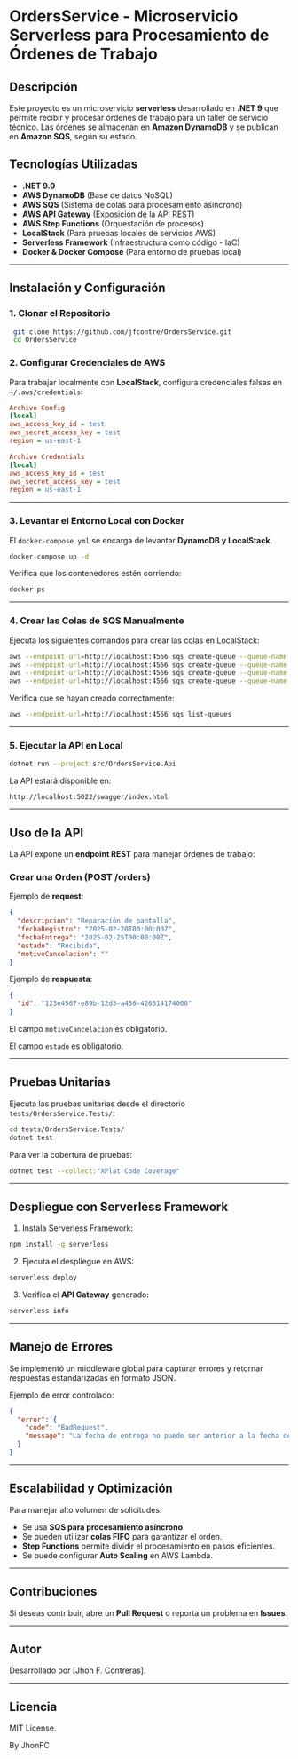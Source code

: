 # OrdersService - Microservicio Serverless para Procesamiento de Órdenes de Trabajo

## Descripción

Este proyecto es un microservicio **serverless** desarrollado en **.NET 9** que permite recibir y procesar órdenes de trabajo para un taller de servicio técnico. Las órdenes se almacenan en **Amazon DynamoDB** y se publican en **Amazon SQS**, según su estado.

## Tecnologías Utilizadas

- **.NET 9.0**
- **AWS DynamoDB** (Base de datos NoSQL)
- **AWS SQS** (Sistema de colas para procesamiento asíncrono)
- **AWS API Gateway** (Exposición de la API REST)
- **AWS Step Functions** (Orquestación de procesos)
- **LocalStack** (Para pruebas locales de servicios AWS)
- **Serverless Framework** (Infraestructura como código - IaC)
- **Docker & Docker Compose** (Para entorno de pruebas local)

---

## Instalación y Configuración

### 1. **Clonar el Repositorio**

```sh
 git clone https://github.com/jfcontre/OrdersService.git
 cd OrdersService
```

### 2. **Configurar Credenciales de AWS**

Para trabajar localmente con **LocalStack**, configura credenciales falsas en `~/.aws/credentials`:

```ini
Archivo Config
[local]
aws_access_key_id = test
aws_secret_access_key = test
region = us-east-1

Archivo Credentials
[local]
aws_access_key_id = test
aws_secret_access_key = test
region = us-east-1
```

---

### 3. **Levantar el Entorno Local con Docker**

El `docker-compose.yml` se encarga de levantar **DynamoDB y LocalStack**.

```sh
docker-compose up -d
```

Verifica que los contenedores estén corriendo:

```sh
docker ps
```

---

### 4. **Crear las Colas de SQS Manualmente**

Ejecuta los siguientes comandos para crear las colas en LocalStack:

```sh
aws --endpoint-url=http://localhost:4566 sqs create-queue --queue-name ReceivedQueue
aws --endpoint-url=http://localhost:4566 sqs create-queue --queue-name InProcessQueue
aws --endpoint-url=http://localhost:4566 sqs create-queue --queue-name CompletedQueue
aws --endpoint-url=http://localhost:4566 sqs create-queue --queue-name CancelledQueue
```

Verifica que se hayan creado correctamente:

```sh
aws --endpoint-url=http://localhost:4566 sqs list-queues
```

---

### 5. **Ejecutar la API en Local**

```sh
dotnet run --project src/OrdersService.Api
```

La API estará disponible en:

```
http://localhost:5022/swagger/index.html
```

---

## **Uso de la API**

La API expone un **endpoint REST** para manejar órdenes de trabajo:

### **Crear una Orden (POST /orders)**

Ejemplo de **request**:

```json
{
  "descripcion": "Reparación de pantalla",
  "fechaRegistro": "2025-02-20T00:00:00Z",
  "fechaEntrega": "2025-02-25T00:00:00Z",
  "estado": "Recibida",
  "motivoCancelacion": ""
}
```

Ejemplo de **respuesta**:

```json
{
  "id": "123e4567-e89b-12d3-a456-426614174000"
}
```

El campo `motivoCancelacion` es obligatorio.

El campo `estado` es obligatorio.


---

## **Pruebas Unitarias**

Ejecuta las pruebas unitarias desde el directorio `tests/OrdersService.Tests/`:

```sh
cd tests/OrdersService.Tests/
dotnet test
```

Para ver la cobertura de pruebas:

```sh
dotnet test --collect:"XPlat Code Coverage"
```

---

## **Despliegue con Serverless Framework**

1. Instala Serverless Framework:

```sh
npm install -g serverless
```

2. Ejecuta el despliegue en AWS:

```sh
serverless deploy
```

3. Verifica el **API Gateway** generado:

```sh
serverless info
```

---

## **Manejo de Errores**

Se implementó un middleware global para capturar errores y retornar respuestas estandarizadas en formato JSON.

Ejemplo de error controlado:

```json
{
  "error": {
    "code": "BadRequest",
    "message": "La fecha de entrega no puede ser anterior a la fecha de registro."
  }
}
```

---

## **Escalabilidad y Optimización**

Para manejar alto volumen de solicitudes:

- Se usa **SQS para procesamiento asíncrono**.
- Se pueden utilizar **colas FIFO** para garantizar el orden.
- **Step Functions** permite dividir el procesamiento en pasos eficientes.
- Se puede configurar **Auto Scaling** en AWS Lambda.

---

## **Contribuciones**

Si deseas contribuir, abre un **Pull Request** o reporta un problema en **Issues**.

---

## **Autor**

Desarrollado por [Jhon F. Contreras].

---

## **Licencia**

MIT License.



By JhonFC
